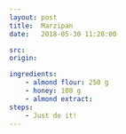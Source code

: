 ```yaml
---
layout: post
title:  Marzipan
date:   2018-05-30 11:28:00

src:
origin: 

ingredients: 
    - almond flour: 250 g
    - honey: 100 g
    - almond extract:    
steps:
    - Just do it!
---
```

